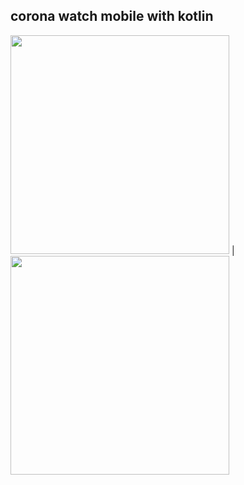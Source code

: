 ## **corona watch mobile with kotlin** 


<img src="https://user-images.githubusercontent.com/14006513/112904432-db39bb80-90e0-11eb-97de-7239de65863a.jpg" width="350"> | <img src="https://user-images.githubusercontent.com/14006513/112906121-89defb80-90e3-11eb-8393-7612277adce9.jpg" width="350">



